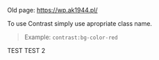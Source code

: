 Old page:
https://wp.ak1944.pl/

To use Contrast simply use apropriate class name.

> Example: `contrast:bg-color-red`

TEST
TEST 2
